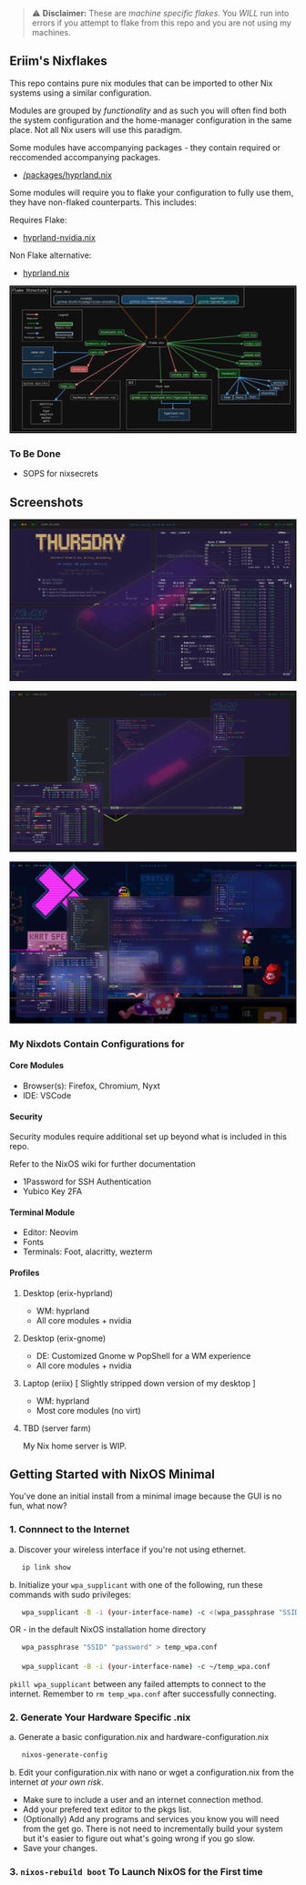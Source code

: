 > :warning: **Disclaimer:** These are *machine specific flakes*. You *WILL* run into errors if you attempt to flake from this repo and you are not using my machines.

## Eriim's Nixflakes

This repo contains pure nix modules that can be imported to other Nix systems using a similar configuration.

Modules are grouped by *functionality* and as such you will often find both the system configuration and the home-manager configuration in the same place. Not all Nix users will use this paradigm.

Some modules have accompanying packages - they contain required or reccomended accompanying packages.

- [/packages/hyprland.nix](https://github.com/erictossell/nixflakes/blob/main/packages/hyprland.nix)

Some modules will require you to flake your configuration to fully use them, they have non-flaked counterparts. This includes:

Requires Flake:

- [hyprland-nvidia.nix](https://github.com/erictossell/nixflakes/blob/main/modules/hyprland-nvidia.nix)

Non Flake alternative:

- [hyprland.nix](https://github.com/erictossell/nixflakes/blob/main/modules/hyprland.nix)

![Flake Structure](screens/diagram.png)

### To Be Done

- SOPS for nixsecrets

## Screenshots

![Hyprland](screens/screen-hyprland.png)

![Hyprland1](screens/screen-hyprland1.png)

![Hyprland3](screens/screen-hyprland3.png)

### My Nixdots Contain Configurations for

#### Core Modules

  - Browser(s): Firefox, Chromium, Nyxt
  - IDE: VSCode

#### Security

  Security modules require additional set up beyond what is included in this repo.

  Refer to the NixOS wiki for further documentation

  - 1Password for SSH Authentication
  - Yubico Key 2FA

#### Terminal Module

  - Editor: Neovim
  - Fonts
  - Terminals: Foot, alacritty, wezterm

#### Profiles

1. Desktop (erix-hyprland)

   - WM: hyprland
   - All core modules + nvidia

2. Desktop (erix-gnome)

   - DE: Customized Gnome w PopShell for a WM experience
   - All core modules + nvidia

3. Laptop (eriix) [ Slightly stripped down version of my desktop ]

   - WM: hyprland
   - Most core modules (no virt)

4. TBD (server farm)

   My Nix home server is WIP.

## Getting Started with NixOS Minimal

You've done an initial install from a minimal image because the GUI is no fun, what now?

### 1. Connnect to the Internet

   a. Discover your wireless interface if you're not using ethernet.

   ```bash
      ip link show
   ```

   b. Initialize your `wpa_supplicant` with one of the following, run these commands with sudo privileges:

   ```bash
      wpa_supplicant -B -i (your-interface-name) -c <(wpa_passphrase "SSID" "password")
   ```

   OR - in the default NixOS installation home directory

   ```bash
      wpa_passphrase "SSID" "password" > temp_wpa.conf

      wpa_supplicant -B -i (your-interface-name) -c ~/temp_wpa.conf
   ```

   `pkill wpa_supplicant` between any failed attempts to connect to the internet. Remember to `rm temp_wpa.conf` after successfully connecting.

### 2. Generate Your Hardware Specific .nix

   a. Generate a basic configuration.nix and hardware-configuration.nix

   ```bash
      nixos-generate-config
   ```

   b. Edit your configuration.nix with nano or wget a configuration.nix from the internet *at your own risk*.

   - Make sure to include a user and an internet connection method.
   - Add your prefered text editor to the pkgs list.
   - (Optionally) Add any programs and services you know you will need from the get go. There is not need to incrementally build your system but it's easier to figure out what's going wrong if you go slow.
   - Save your changes.

### 3. `nixos-rebuild boot` To Launch NixOS for the First time

